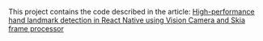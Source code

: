 This project contains the code described in the article: [High-performance hand landmark detection in React Native using Vision Camera and Skia frame processor](https://medium.com/p/9ddec89362bc)